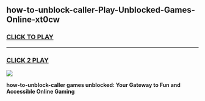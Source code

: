 
## how-to-unblock-caller-Play-Unblocked-Games-Online-xt0cw
<h3>
<a href="https://premium76.site?title=how-to-unblock-caller&ref=25A">CLICK TO PLAY</a></h3>
<hr>

<h3>
<a href="https://premium76.site?title=how-to-unblock-caller&ref=25A">CLICK 2 PLAY</a>
  
</h3>

<a href="https://premium76.site?title=how-to-unblock-caller&ref=25A"><img src="https://clearcache.store/games.png"></a>


**how-to-unblock-caller games unblocked: Your Gateway to Fun and Accessible Online Gaming**
